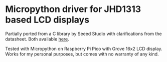 # Micropython driver for JHD1313 based LCD displays

Partially ported from a C library by Seeed Studio with clarifications from the datasheet. Both available [here](https://wiki.seeedstudio.com/Grove-16x2_LCD_Series/).

Tested with Micropython on Raspberry Pi Pico with Grove 16x2 LCD display. Works for my personal purposes, but comes with no warranty of any kind.
